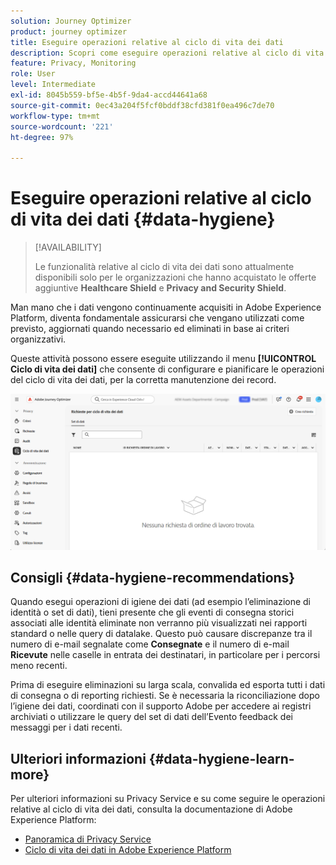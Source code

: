 ```yaml
---
solution: Journey Optimizer
product: journey optimizer
title: Eseguire operazioni relative al ciclo di vita dei dati
description: Scopri come eseguire operazioni relative al ciclo di vita dei dati
feature: Privacy, Monitoring
role: User
level: Intermediate
exl-id: 8045b559-bf5e-4b5f-9da4-accd44641a68
source-git-commit: 0ec43a204f5fcf0bddf38cfd381f0ea496c7de70
workflow-type: tm+mt
source-wordcount: '221'
ht-degree: 97%

---
```


# Eseguire operazioni relative al ciclo di vita dei dati {#data-hygiene}

>[!AVAILABILITY]
>
>Le funzionalità relative al ciclo di vita dei dati sono attualmente disponibili solo per le organizzazioni che hanno acquistato le offerte aggiuntive **Healthcare Shield** e **Privacy and Security Shield**.

Man mano che i dati vengono continuamente acquisiti in Adobe Experience Platform, diventa fondamentale assicurarsi che vengano utilizzati come previsto, aggiornati quando necessario ed eliminati in base ai criteri organizzativi.

Queste attività possono essere eseguite utilizzando il menu **[!UICONTROL Ciclo di vita dei dati]** che consente di configurare e pianificare le operazioni del ciclo di vita dei dati, per la corretta manutenzione dei record.

![](assets/data-hygiene.png)


## Consigli {#data-hygiene-recommendations}

Quando esegui operazioni di igiene dei dati (ad esempio l’eliminazione di identità o set di dati), tieni presente che gli eventi di consegna storici associati alle identità eliminate non verranno più visualizzati nei rapporti standard o nelle query di datalake. Questo può causare discrepanze tra il numero di e-mail segnalate come **Consegnate** e il numero di e-mail **Ricevute** nelle caselle in entrata dei destinatari, in particolare per i percorsi meno recenti.

Prima di eseguire eliminazioni su larga scala, convalida ed esporta tutti i dati di consegna o di reporting richiesti. Se è necessaria la riconciliazione dopo l’igiene dei dati, coordinati con il supporto Adobe per accedere ai registri archiviati o utilizzare le query del set di dati dell’Evento feedback dei messaggi per i dati recenti.

## Ulteriori informazioni {#data-hygiene-learn-more}

Per ulteriori informazioni su Privacy Service e su come seguire le operazioni relative al ciclo di vita dei dati, consulta la documentazione di Adobe Experience Platform:

* [Panoramica di Privacy Service](https://experienceleague.adobe.com/docs/experience-platform/privacy/home.html?lang=it)
* [Ciclo di vita dei dati in Adobe Experience Platform](https://experienceleague.adobe.com/docs/experience-platform/hygiene/home.html?lang=it)
